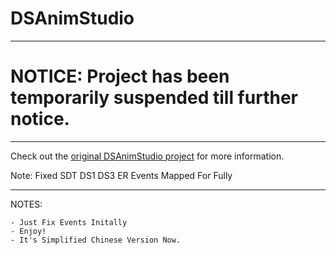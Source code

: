 # DSAnimStudio
_____________________________________________________________________________________________________________________________

# NOTICE: Project has been temporarily suspended till further notice.
_____________________________________________________________________________________________________________________________

Check out the [original DSAnimStudio project](https://github.com/Meowmaritus/DSAnimStudio) for more information.

Note: Fixed SDT DS1 DS3 ER Events Mapped For Fully

_____________________________________________________________________________________________________________________________
NOTES:
```
- Just Fix Events Initally
- Enjoy!
- It's Simplified Chinese Version Now.
```
